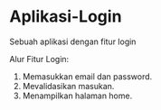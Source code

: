 # Aplikasi-Login
Sebuah aplikasi dengan fitur login

Alur Fitur Login:
1. Memasukkan email dan password.
2. Mevalidasikan masukan.
3. Menampilkan halaman home.
